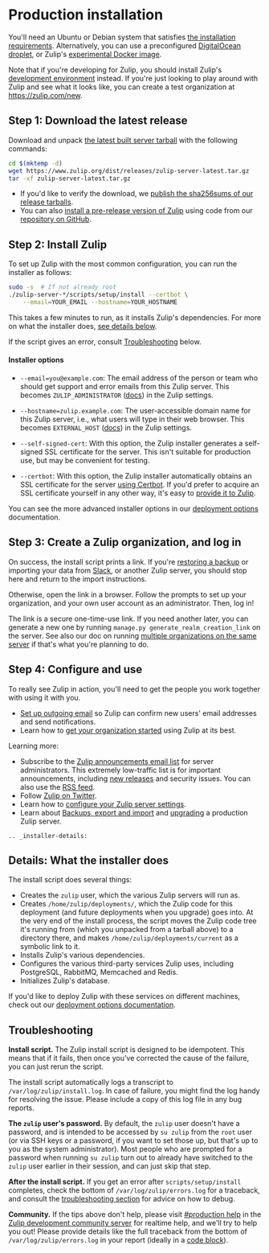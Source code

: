 # Production installation

You'll need an Ubuntu or Debian system that satisfies
[the installation requirements](../production/requirements.md). Alternatively,
you can use a preconfigured
[DigitalOcean droplet](https://marketplace.digitalocean.com/apps/zulip?refcode=3ee45da8ee26), or
Zulip's
[experimental Docker image](../production/deployment.html#zulip-in-docker).

Note that if you're developing for Zulip, you should install Zulip's
[development environment](../development/overview.md) instead. If
you're just looking to play around with Zulip and see what it looks like,
you can create a test organization at <https://zulip.com/new>.

## Step 1: Download the latest release

Download and unpack [the latest built server
tarball](https://www.zulip.org/dist/releases/zulip-server-latest.tar.gz)
with the following commands:

```bash
cd $(mktemp -d)
wget https://www.zulip.org/dist/releases/zulip-server-latest.tar.gz
tar -xf zulip-server-latest.tar.gz
```

- If you'd like to verify the download, we
[publish the sha256sums of our release tarballs](https://www.zulip.org/dist/releases/SHA256SUMS.txt).
- You can also
[install a pre-release version of Zulip](../production/deployment.html#installing-zulip-from-git)
using code from our [repository on GitHub](https://github.com/zulip/zulip/).

## Step 2: Install Zulip

To set up Zulip with the most common configuration, you can run the
installer as follows:

```bash
sudo -s  # If not already root
./zulip-server-*/scripts/setup/install --certbot \
    --email=YOUR_EMAIL --hostname=YOUR_HOSTNAME
```

This takes a few minutes to run, as it installs Zulip's dependencies.
For more on what the installer does, [see details below](#installer-details).

If the script gives an error, consult [Troubleshooting](#troubleshooting) below.

#### Installer options

- `--email=you@example.com`: The email address of the person or team
  who should get support and error emails from this Zulip server.
  This becomes `ZULIP_ADMINISTRATOR` ([docs][doc-settings]) in the
  Zulip settings.

- `--hostname=zulip.example.com`: The user-accessible domain name for
  this Zulip server, i.e., what users will type in their web browser.
  This becomes `EXTERNAL_HOST` ([docs][doc-settings]) in the Zulip
  settings.

- `--self-signed-cert`: With this option, the Zulip installer
  generates a self-signed SSL certificate for the server. This isn't
  suitable for production use, but may be convenient for testing.

- `--certbot`: With this option, the Zulip installer automatically
  obtains an SSL certificate for the server [using Certbot][doc-certbot].
  If you'd prefer to acquire an SSL certificate yourself in any other
  way, it's easy to [provide it to Zulip][doc-ssl-manual].

You can see the more advanced installer options in our [deployment options][doc-deployment-options]
documentation.

[doc-settings]: ../production/settings.md
[doc-certbot]: ../production/ssl-certificates.html#certbot-recommended
[doc-ssl-manual]: ../production/ssl-certificates.html#manual-install
[doc-deployment-options]: ../production/deployment.html#advanced-installer-options

## Step 3: Create a Zulip organization, and log in

On success, the install script prints a link. If you're [restoring a
backup][zulip-backups] or importing your data from [Slack][slack-import],
or another Zulip server, you should stop here
and return to the import instructions.

[slack-import]: https://zulip.com/help/import-from-slack
[zulip-backups]: ../production/export-and-import.html#backups

Otherwise, open the link in a browser. Follow the prompts to set up
your organization, and your own user account as an administrator.
Then, log in!

The link is a secure one-time-use link. If you need another
later, you can generate a new one by running
`manage.py generate_realm_creation_link` on the server. See also our
doc on running [multiple organizations on the same
server](multiple-organizations.md) if that's what you're planning to
do.

## Step 4: Configure and use

To really see Zulip in action, you'll need to get the people you work
together with using it with you.
- [Set up outgoing email](email.md) so Zulip can confirm new users'
  email addresses and send notifications.
- Learn how to [get your organization started][realm-admin-docs] using
  Zulip at its best.

Learning more:

- Subscribe to the [Zulip announcements email
list](https://groups.google.com/forum/#!forum/zulip-announce) for
server administrators. This extremely low-traffic list is for
important announcements, including [new
releases](../overview/release-lifecycle.md) and security issues. You
can also use the [RSS
feed](https://groups.google.com/forum/#!aboutgroup/zulip-announce).
- Follow [Zulip on Twitter](https://twitter.com/zulip).
- Learn how to [configure your Zulip server settings](settings.md).
- Learn about [Backups, export and import](../production/export-and-import.md)
and [upgrading](../production/upgrade-or-modify.md) a production Zulip
server.

[realm-admin-docs]: https://zulip.com/help/getting-your-organization-started-with-zulip

```eval_rst
.. _installer-details:
```
## Details: What the installer does

The install script does several things:
- Creates the `zulip` user, which the various Zulip servers will run as.
- Creates `/home/zulip/deployments/`, which the Zulip code for this
deployment (and future deployments when you upgrade) goes into. At the
very end of the install process, the script moves the Zulip code tree
it's running from (which you unpacked from a tarball above) to a
directory there, and makes `/home/zulip/deployments/current` as a
symbolic link to it.
- Installs Zulip's various dependencies.
- Configures the various third-party services Zulip uses, including
PostgreSQL, RabbitMQ, Memcached and Redis.
- Initializes Zulip's database.

If you'd like to deploy Zulip with these services on different
machines, check out our [deployment options documentation](deployment.md).

## Troubleshooting

**Install script.**
The Zulip install script is designed to be idempotent. This means
that if it fails, then once you've corrected the cause of the failure,
you can just rerun the script.

The install script automatically logs a transcript to
`/var/log/zulip/install.log`. In case of failure, you might find the
log handy for resolving the issue. Please include a copy of this log
file in any bug reports.

**The `zulip` user's password.**
By default, the `zulip` user doesn't
have a password, and is intended to be accessed by `su zulip` from the
`root` user (or via SSH keys or a password, if you want to set those
up, but that's up to you as the system administrator). Most people
who are prompted for a password when running `su zulip` turn out to
already have switched to the `zulip` user earlier in their session,
and can just skip that step.

**After the install script.**
If you get an error after `scripts/setup/install` completes, check
the bottom of `/var/log/zulip/errors.log` for a traceback, and consult
the [troubleshooting section](troubleshooting.md) for advice on
how to debug.

**Community.** If the tips above don't help, please visit [#production
help][production-help] in the [Zulip development community
server][chat-zulip-org] for realtime help, and we'll try to help you
out! Please provide details like the full traceback from the bottom
of `/var/log/zulip/errors.log` in your report (ideally in a [code
block][code-block]).

[chat-zulip-org]: ../contributing/chat-zulip-org.md
[production-help]: https://chat.zulip.org/#narrow/stream/31-production-help
[code-block]: https://zulip.com/help/code-blocks
